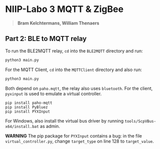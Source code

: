 # NIIP-Labo 3 MQTT & ZigBee
> **Bram Kelchtermans, William Thenaers**

## Part 2: BLE to MQTT relay

To run the BLE2MQTT relay, `cd` into the `BLE2MQTT` directory and run:

```sh
python3 main.py 
```

For the MQTT Client, `cd` into the `MQTTClient` directory and also run:

```sh
python3 main.py 
```

Both depend on `paho.mqtt`, the relay also uses `bluetooth`. For the client, `pyxinput` is used to emulate a virtual controller.

```
pip install paho-mqtt
pip install PyBluez
pip install PYXInput
```

For Windows, also install the virtual bus driver by running `tools/ScpVBus-x64/install.bat` as admin.

**WARNING** The pip package for `PYXInput` contains a bug: in the file `virtual_controller.py`, change `target_type` on line 128 to `target_value`.

